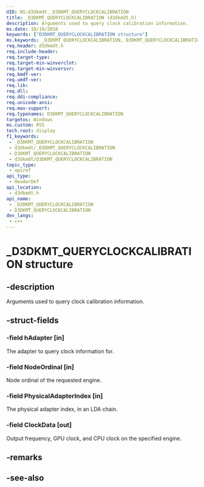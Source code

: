 ```yaml
---
UID: NS:d3dkmdt._D3DKMT_QUERYCLOCKCALIBRATION
title: _D3DKMT_QUERYCLOCKCALIBRATION (d3dkmdt.h)
description: Arguments used to query clock calibration information.
ms.date: 10/19/2018
keywords: ["D3DKMT_QUERYCLOCKCALIBRATION structure"]
ms.keywords: _D3DKMT_QUERYCLOCKCALIBRATION, D3DKMT_QUERYCLOCKCALIBRATION,
req.header: d3dkmdt.h
req.include-header: 
req.target-type: 
req.target-min-winverclnt: 
req.target-min-winversvr: 
req.kmdf-ver: 
req.umdf-ver: 
req.lib: 
req.dll: 
req.ddi-compliance: 
req.unicode-ansi: 
req.max-support: 
req.typenames: D3DKMT_QUERYCLOCKCALIBRATION
targetos: Windows
ms.custom: RS5
tech.root: display
f1_keywords:
 - _D3DKMT_QUERYCLOCKCALIBRATION
 - d3dkmdt/_D3DKMT_QUERYCLOCKCALIBRATION
 - D3DKMT_QUERYCLOCKCALIBRATION
 - d3dkmdt/D3DKMT_QUERYCLOCKCALIBRATION
topic_type:
 - apiref
api_type:
 - HeaderDef
api_location:
 - d3dkmdt.h
api_name:
 - _D3DKMT_QUERYCLOCKCALIBRATION
 - D3DKMT_QUERYCLOCKCALIBRATION
dev_langs:
 - c++
---
```


# _D3DKMT_QUERYCLOCKCALIBRATION structure


## -description

Arguments used to query clock calibration information.

## -struct-fields

### -field hAdapter [in]

The adapter to query clock information for.

### -field NodeOrdinal [in]

Node ordinal of the requested engine.

### -field PhysicalAdapterIndex [in]

The physical adapter index, in an LDA chain.

### -field ClockData [out]

 
Output frequency, GPU clock, and CPU clock on the specified engine.

## -remarks

## -see-also

